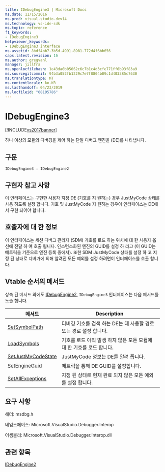 ```yaml
---
title: IDebugEngine3 | Microsoft Docs
ms.date: 11/15/2016
ms.prod: visual-studio-dev14
ms.technology: vs-ide-sdk
ms.topic: reference
f1_keywords:
- IDebugEngine3
helpviewer_keywords:
- IDebugEngine3 interface
ms.assetid: 8bdf4bb7-3b5d-4991-8981-772d4f6bb656
caps.latest.revision: 16
ms.author: gregvanl
manager: jillfra
ms.openlocfilehash: 1e43da0b05062c6c7b1c4d3cfe771ff0b93f83a9
ms.sourcegitcommit: 94b3a052fb1229c7e7f8804b09c1d403385c7630
ms.translationtype: MT
ms.contentlocale: ko-KR
ms.lasthandoff: 04/23/2019
ms.locfileid: "68195786"
---
```

# <a name="idebugengine3"></a>IDebugEngine3
[!INCLUDE[vs2017banner](../../../includes/vs2017banner.md)]

하나 이상의 모듈의 디버깅을 제어 하는 단일 디버그 엔진을 (DE)를 나타냅니다.  
  
## <a name="syntax"></a>구문  
  
```  
IDebugEngine3 : IDebugEngine2  
```  
  
## <a name="notes-for-implementers"></a>구현자 참고 사항  
 이 인터페이스는 구현한 사용자 지정 DE (기호를 지 원하는) 경우 JustMyCode 상태를 사용 하도록 설정 합니다. 기호 및 JustMyCode 지 원하는 경우이 인터페이스는 DE에서 구현 되어야 합니다.  
  
## <a name="notes-for-callers"></a>호출자에 대 한 정보  
 이 인터페이스는 세션 디버그 관리자 (SDM) 기호를 로드 하는 위치에 대 한 사용자 옵션에 전달 하 여 호출 됩니다. 인스턴스화된 엔진의 GUID를 설정 하 라고 (이 GUID는 메트릭을 기준으로 엔진 등록 중에서). 또한 SDM JustMyCode 상태를 설정 하 고 지정 된 상태로 디버거에 의해 알려진 모든 예외를 설정 하려면이 인터페이스를 호출 합니다.  
  
## <a name="methods-in-vtable-order"></a>Vtable 순서의 메서드  
 상속 된 메서드 외에도 [IDebugEngine2](../../../extensibility/debugger/reference/idebugengine2.md), `IDebugEngine3` 인터페이스는 다음 메서드를 노출 합니다.  
  
|메서드|Description|  
|------------|-----------------|  
|[SetSymbolPath](../../../extensibility/debugger/reference/idebugengine3-setsymbolpath.md)|디버깅 기호를 검색 하는 DE는 데 사용할 경로 또는 경로 설정 합니다.|  
|[LoadSymbols](../../../extensibility/debugger/reference/idebugengine3-loadsymbols.md)|기호를 로드 아직 발생 하지 않은 모든 모듈에 대 한 기호를 로드 합니다.|  
|[SetJustMyCodeState](../../../extensibility/debugger/reference/idebugengine3-setjustmycodestate.md)|JustMyCode 정보는 DE를 알려 줍니다.|  
|[SetEngineGuid](../../../extensibility/debugger/reference/idebugengine3-setengineguid.md)|메트릭을 통해 DE GUID를 설정합니다.|  
|[SetAllExceptions](../../../extensibility/debugger/reference/idebugengine3-setallexceptions.md)|지정 된 상태로 현재 완료 되지 않은 모든 예외를 설정 합니다.|  
  
## <a name="requirements"></a>요구 사항  
 헤더: msdbg.h  
  
 네임스페이스: Microsoft.VisualStudio.Debugger.Interop  
  
 어셈블리: Microsoft.VisualStudio.Debugger.Interop.dll  
  
## <a name="see-also"></a>관련 항목  
 [IDebugEngine2](../../../extensibility/debugger/reference/idebugengine2.md)
